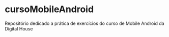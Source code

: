 # cursoMobileAndroid
Repositório dedicado a prática de exercícios do curso de Mobile  Android da Digital House
